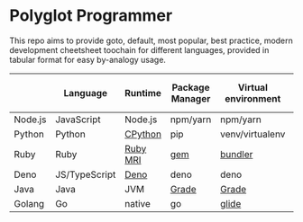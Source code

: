 # Polyglot Programmer

This repo aims to provide goto, default, most popular, best practice, modern development cheetsheet toochain for different languages, provided in tabular format for easy by-analogy usage.

|            | Language      | Runtime                                            | Package Manager              | Virtual environment            | Runtime Version Manager                                   |
| ---------- | ------------- | -------------------------------------------------- | ---------------------------- | ------------------------------ | --------------------------------------------------------- |
| Node.js    | JavaScript    | Node.js                                            | npm/yarn                     | npm/yarn                       | [NVM](https://github.com/nvm-sh/nvm)                      |
| Python     | Python        | [CPython](https://en.wikipedia.org/wiki/CPython)   | pip                          | venv/virtualenv                | [pyenv](https://github.com/pyenv/pyenv)                   |
| Ruby       | Ruby          | [Ruby MRI](https://en.wikipedia.org/wiki/Ruby_MRI) | [gem](https://rubygems.org/) | [bundler](https://bundler.io/) | [RVM](https://en.wikipedia.org/wiki/Ruby_Version_Manager) |
| Deno       | JS/TypeScript | [Deno](https://deno.land/)                         | deno                         | deno                           | [DVM](https://github.com/justjavac/dvm)                   |
| Java       | Java          | JVM                                                | [Grade](https://gradle.org/) | [Grade](https://gradle.org/)   | [jabba](https://github.com/shyiko/jabba)                  |
| Golang     | Go            | native                                             | go                           | [glide](http://glide.sh/)      | [GVM](https://github.com/moovweb/gvm)                     |


